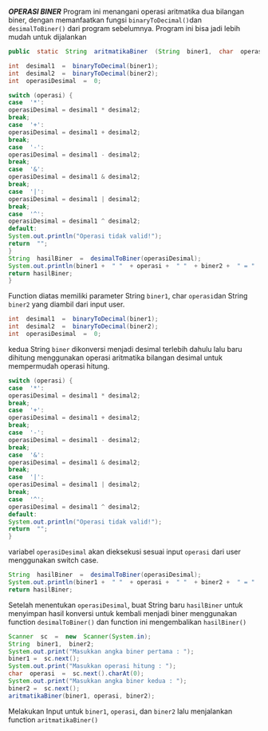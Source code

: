 ***OPERASI BINER***
Program ini menangani operasi aritmatika dua bilangan biner, dengan memanfaatkan fungsi `binaryToDecimal()`dan `desimalToBiner()` dari program sebelumnya. Program ini bisa jadi lebih mudah untuk dijalankan

```java
public  static  String  aritmatikaBiner  (String  biner1,  char  operasi,  String  biner2)  {

int  desimal1  =  binaryToDecimal(biner1);
int  desimal2  =  binaryToDecimal(biner2);
int  operasiDesimal  =  0;

switch (operasi) {
case  '*':
operasiDesimal = desimal1 * desimal2;
break;
case  '+':
operasiDesimal = desimal1 + desimal2;
break;
case  '-':
operasiDesimal = desimal1 - desimal2;
break;
case  '&':
operasiDesimal = desimal1 & desimal2;
break;
case  '|':
operasiDesimal = desimal1 | desimal2;
break;
case  '^':
operasiDesimal = desimal1 ^ desimal2;
default:
System.out.println("Operasi tidak valid!");
return  "";
}
String  hasilBiner  =  desimalToBiner(operasiDesimal);
System.out.println(biner1 +  " "  + operasi +  " "  + biner2 +  " = "  + hasilBiner);
return hasilBiner;
}
```
Function diatas memiliki parameter  String `biner1`, char `operasi`dan String `biner2` yang diambil dari input user.

```java
int  desimal1  =  binaryToDecimal(biner1);
int  desimal2  =  binaryToDecimal(biner2);
int  operasiDesimal  =  0;
```
kedua String `biner` dikonversi menjadi desimal terlebih dahulu
lalu baru dihitung menggunakan operasi aritmatika bilangan desimal untuk mempermudah operasi hitung.

```java
switch (operasi) {
case  '*':
operasiDesimal = desimal1 * desimal2;
break;
case  '+':
operasiDesimal = desimal1 + desimal2;
break;
case  '-':
operasiDesimal = desimal1 - desimal2;
break;
case  '&':
operasiDesimal = desimal1 & desimal2;
break;
case  '|':
operasiDesimal = desimal1 | desimal2;
break;
case  '^':
operasiDesimal = desimal1 ^ desimal2;
default:
System.out.println("Operasi tidak valid!");
return  "";
}
```
variabel `operasiDesimal` akan dieksekusi sesuai input `operasi` dari user menggunakan switch case. 
```java
String  hasilBiner  =  desimalToBiner(operasiDesimal);
System.out.println(biner1 +  " "  + operasi +  " "  + biner2 +  " = "  + hasilBiner);
return hasilBiner;
```
Setelah menentukan `operasiDesimal`, buat String baru `hasilBiner` untuk menyimpan hasil konversi untuk kembali menjadi biner menggunakan function `desimalToBiner()` dan function ini mengembalikan `hasilBiner()`

```java
Scanner  sc  =  new  Scanner(System.in);
String  biner1,  biner2;
System.out.print("Masukkan angka biner pertama : ");
biner1 =  sc.next();
System.out.print("Masukkan operasi hitung : ");
char  operasi  =  sc.next().charAt(0);
System.out.print("Masukkan angka biner kedua : ");
biner2 =  sc.next();
aritmatikaBiner(biner1, operasi, biner2);
```
Melakukan Input untuk `biner1`, `operasi`, dan `biner2` lalu menjalankan function `aritmatikaBiner()`